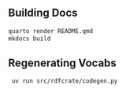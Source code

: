 ## Building Docs

```bash
quarto render README.qmd
mkdocs build
```

## Regenerating Vocabs

```bash
 uv run src/rdfcrate/codegen.py
```
